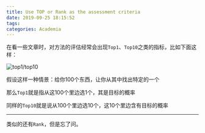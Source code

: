 ```yaml
---
title: Use TOP or Rank as the assessment criteria
date: 2019-09-25 18:15:52
tags: 
categories: Academia
---
```


在看一些文章时，对方法的评估经常会出现`Top1`、`Top10`之类的指标，比如下面这样：

![top1/top10](https://image.zero22.top/top_rank/top.png)

假设这样一种情景：给你100个东西，让你从其中找出特定的一个

那么`Top1`就是指从这100个里边选1个，其是目标的概率

同样的`Top10`就是说从100个里边选10个，这10个里边含有目标的概率

----

类似的还有`Rank`，但是忘了问。
